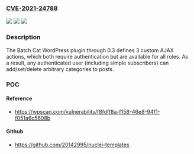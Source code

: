 ### [CVE-2021-24788](https://cve.mitre.org/cgi-bin/cvename.cgi?name=CVE-2021-24788)
![](https://img.shields.io/static/v1?label=Product&message=Batch%20Cat&color=blue)
![](https://img.shields.io/static/v1?label=Version&message=0.3%3C%3D%200.3%20&color=brighgreen)
![](https://img.shields.io/static/v1?label=Vulnerability&message=CWE-863%20Incorrect%20Authorization&color=brighgreen)

### Description

The Batch Cat WordPress plugin through 0.3 defines 3 custom AJAX actions, which both require authentication but are available for all roles. As a result, any authenticated user (including simple subscribers) can add/set/delete arbitrary categories to posts.

### POC

#### Reference
- https://wpscan.com/vulnerability/f8fdff8a-f158-46e8-94f1-f051a6c5608b

#### Github
- https://github.com/20142995/nuclei-templates


